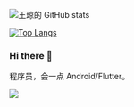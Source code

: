 
![王琼的 GitHub stats](https://github-readme-stats.vercel.app/api?username=wqandroid&bg_color=30,e96443,904e95&title_color=fff&text_color=fff)

[![Top Langs](https://github-readme-stats.vercel.app/api/top-langs/?username=wqandroid&show_icons=true&layout=compact&theme=radical)](https://github.com/anuraghazra/github-readme-stats)

### Hi there 👋

程序员，会一点 Android/Flutter。




<a href="https://github.com/wqandroid">
    <img src="https://komarev.com/ghpvc/?username=AlanCheen&color=brightgreen&style=flat&label=Profile Views：" />
</a> 


<!--
**wqanroid/wqandroid** is a ✨ _special_ ✨ repository because its `README.md` (this file) appears on your GitHub profile.

Here are some ideas to get you started:

- 🔭 I’m currently working on ...
- 🌱 I’m currently learning ...
- 🤔 I’m looking for help with ...
- 💬 Ask me about ...
- 📫 How to reach me: ...
- 😄 Pronouns: ...
- ⚡ Fun fact: ...
-->


